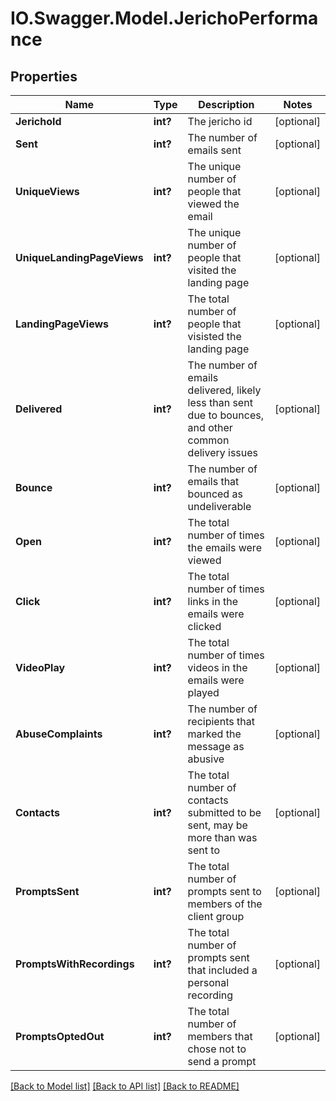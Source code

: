 # IO.Swagger.Model.JerichoPerformance
## Properties

Name | Type | Description | Notes
------------ | ------------- | ------------- | -------------
**JerichoId** | **int?** | The jericho id | [optional] 
**Sent** | **int?** | The number of emails sent | [optional] 
**UniqueViews** | **int?** | The unique number of people that viewed the email | [optional] 
**UniqueLandingPageViews** | **int?** | The unique number of people that visited the landing page | [optional] 
**LandingPageViews** | **int?** | The total number of people that visisted the landing page | [optional] 
**Delivered** | **int?** | The number of emails delivered, likely less than sent due to bounces, and other common delivery issues | [optional] 
**Bounce** | **int?** | The number of emails that bounced as undeliverable | [optional] 
**Open** | **int?** | The total number of times the emails were viewed | [optional] 
**Click** | **int?** | The total number of times links in the emails were clicked | [optional] 
**VideoPlay** | **int?** | The total number of times videos in the emails were played | [optional] 
**AbuseComplaints** | **int?** | The number of recipients that marked the message as abusive | [optional] 
**Contacts** | **int?** | The total number of contacts submitted to be sent, may be more than was sent to | [optional] 
**PromptsSent** | **int?** | The total number of prompts sent to members of the client group | [optional] 
**PromptsWithRecordings** | **int?** | The total number of prompts sent that included a personal recording | [optional] 
**PromptsOptedOut** | **int?** | The total number of members that chose not to send a prompt | [optional] 

[[Back to Model list]](../README.md#documentation-for-models) [[Back to API list]](../README.md#documentation-for-api-endpoints) [[Back to README]](../README.md)

